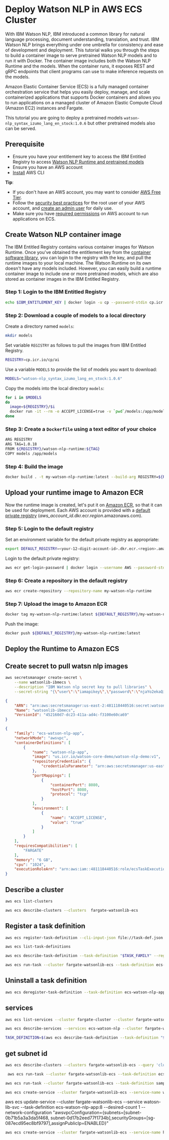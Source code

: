 # Deploy Watson NLP in AWS ECS Cluster

With IBM Watson NLP, IBM introduced a common library for natural language processing, document understanding, translation, and trust. IBM Watson NLP brings everything under one umbrella for consistency and ease of development and deployment. This tutorial walks you through the steps to build a container image to serve pretrained Watson NLP models and to run it with Docker. The container image includes both the Watson NLP Runtime and the models. When the container runs, it exposes REST and gRPC endpoints that client programs can use to make inference requests on the models.

Amazon Elastic Container Service (ECS) is a fully managed container orchestration service that helps you easily deploy, manage, and scale containerized applications that supports Docker containers and allows you to run applications on a managed cluster of Amazon Elastic Compute Cloud (Amazon EC2) instances and Fargate.

This tutorial you are going to deploy a pretrained models `watson-nlp_syntax_izumo_lang_en_stock:1.0.6` but other pretrained models also can be served.

## Prerequisite

- Ensure you have your entitlement key to access the IBM Entitled Registry to access [Watson NLP Runtime and pretrained models](https://github.com/ibm-build-lab/Watson-NLP/blob/main/MLOps/access/README.md#kubernetes-and-openshift)
- Ensure you have an AWS account
- [Install](https://docs.aws.amazon.com/cli/latest/userguide/getting-started-install.html) AWS CLI

**Tip**:

- If you don't have an AWS account, you may want to consider [AWS Free Tier](https://aws.amazon.com/free/free-tier/).
- Follow the [security best practices](https://docs.aws.amazon.com/accounts/latest/reference/best-practices-root-user.html) for the root user of your AWS account, and [create an admin user](https://docs.aws.amazon.com/IAM/latest/UserGuide/getting-started_create-admin-group.html) for daily use.
- Make sure you have [required permissions](https://docs.docker.com/cloud/ecs-integration/#requirements) on AWS account to run applications on ECS.

## Create Watson NLP container image

The IBM Entitled Registry contains various container images for Watson Runtime. Once you've obtained the entitlement key from the [container software library](https://myibm.ibm.com/products-services/containerlibrary), you can login to the registry with the key, and pull the runtime images to your local machine. The Watson Runtime on its own doesn't have any models included. However, you can easily build a runtime container image to include one or more pretrained models, which are also stored as container images in the IBM Entitled Registry.

### Step 1: Login to the IBM Entitled Registry

```sh
echo $IBM_ENTITLEMENT_KEY | docker login -u cp --password-stdin cp.icr.io
```

### Step 2: Download a couple of models to a local directory

Create a directory named `models`:

```sh
mkdir models
```

Set variable `REGISTRY` as follows to pull the images from IBM Entitled Registry.

```sh
REGISTRY=cp.icr.io/cp/ai
```

Use a variable `MODELS` to provide the list of models you want to download:

```sh
MODELS="watson-nlp_syntax_izumo_lang_en_stock:1.0.6"
```

Copy the models into the local directory `models`:

```sh
for i in $MODELS
do
  image=${REGISTRY}/$i
  docker run -it --rm -e ACCEPT_LICENSE=true -v `pwd`/models:/app/models $image
done
```

### Step 3: Create a `Dockerfile` using a text editor of your choice

```sh
ARG REGISTRY
ARG TAG=1.0.18
FROM ${REGISTRY}/watson-nlp-runtime:${TAG}
COPY models /app/models
```

### Step 4: Build the image

```sh
docker build . -t my-watson-nlp-runtime:latest --build-arg REGISTRY=${REGISTRY}
```

## Upload your runtime image to Amazon ECR

Now the runtime image is created, let's put it on [Amazon ECR](https://aws.amazon.com/ecr/), so that it can be used for deployment. Each AWS account is provided with a [default private registry](https://docs.aws.amazon.com/AmazonECR/latest/userguide/Registries.html) (*aws_account_id*.dkr.ecr.*region*.amazonaws.com).

### Step 5: Login to the default registry

Set an environment variable for the default private registry as appropriate:

```sh
export DEFAULT_REGISTRY=<your-12-digit-account-id>.dkr.ecr.<region>.amazonaws.com
```

Login to the default private registry:

```sh
aws ecr get-login-password | docker login --username AWS --password-stdin ${DEFAULT_REGISTRY}
```

### Step 6: Create a repository in the default registry

```sh
aws ecr create-repository --repository-name my-watson-nlp-runtime
```

### Step 7: Upload the image to Amazon ECR

```sh
docker tag my-watson-nlp-runtime:latest ${DEFAULT_REGISTRY}/my-watson-nlp-runtime:latest
```

Push the image:

```sh
docker push ${DEFAULT_REGISTRY}/my-watson-nlp-runtime:latest
```

## Deploy the Runtime to Amazon ECS

## Create secret to pull watsn nlp images

```sh
aws secretsmanager create-secret \
    --name watsonlib-ibmecs \
    --description "IBM Watson nlp secret key to pull libraries" \
    --secret-string "{\"user\":\"iamapikey\",\"password\":\"njaYo2ekaQiyH9kT5BaOb61VbC57-QSr4KIgofUHWJ8S\"}"
```

```json
{
    "ARN": "arn:aws:secretsmanager:us-east-2:481118440516:secret:watsonlib-ibmecs-nXztkK",
    "Name": "watsonlib-ibmecs",
    "VersionId": "452160d7-dc23-411a-ad4c-f3100e60ca69"
}
```

```json
{
    "family": "ecs-watson-nlp-app", 
    "networkMode": "awsvpc", 
    "containerDefinitions": [
        {
            "name": "watson-nlp-app", 
            "image": "us.icr.io/watson-core-demo/watson-nlp-demo:v1", 
            "repositoryCredentials": {
                "credentialsParameter": "arn:aws:secretsmanager:us-east-2:481118440516:secret:watsonlib-ibmecs-nXztkK"
            },
            "portMappings": [
                {
                    "containerPort": 8080, 
                    "hostPort": 8080, 
                    "protocol": "tcp"
                }
            ],
            "environment": [
                {
                    "name": "ACCEPT_LICENSE",
                    "value": "true"
                }
            ]
        }
    ], 
    "requiresCompatibilities": [
        "FARGATE"
    ],
    "memory": "6 GB",
    "cpu": "1024",
    "executionRoleArn": "arn:aws:iam::481118440516:role/ecsTaskExecutionRole" 
}
```

## Describe a cluster

```sh
aws ecs list-clusters
```

```sh
aws ecs describe-clusters --clusters  fargate-watsonlib-ecs
```

## Register a task definition

```sh
aws ecs register-task-definition --cli-input-json file://task-def.json
```

```sh
aws ecs list-task-definitions
```

```sh
aws ecs describe-task-definition --task-definition "$TASK_FAMILY" --region "us-east-2"
```

```sh
aws ecs run-task --cluster fargate-watsonlib-ecs --task-definition ecs-watson-nlp-app --count 1
```

## Uninstall a task definition

```sh
aws ecs deregister-task-definition --task-definition ecs-watson-nlp-app:1
```

## services

```sh
aws ecs list-services --cluster fargate-cluster --cluster fargate-watsonlib-ecs
```

```sh
aws ecs describe-services --services ecs-watson-nlp --cluster fargate-watsonlib-ecs
```

```sh
TASK_DEFINITION=$(aws ecs describe-task-definition --task-definition "$TASK_FAMILY" --region "us-east-2")
```

## get subnet id

```sh
aws ecs describe-clusters --clusters fargate-watsonlib-ecs --query 'clusters[0].settings[?name==`subnets`].value[]'

```

```sh
 aws ecs run-task --cluster fargate-watsonlib-ecs --task-definition ecs-watson-nlp-app:8 --count 1 --network-configuration "awsvpcConfiguration={subnets=[subnet-0b71b5a3a3da5f468, subnet-0d17b2eed77f1734b],securityGroups=[sg-087ecd95ec8bf9797]}" --launch-type FARGATE 
 ```

 ```sh
 aws ecs run-task --cluster fargate-watsonlib-ecs --task-definition sample-httpd-test:1 --count 1 --network-configuration "awsvpcConfiguration={subnets=[subnet-0b71b5a3a3da5f468, subnet-0d17b2eed77f1734b],securityGroups=[sg-087ecd95ec8bf9797]}" --launch-type FARGATE 
 ```

```sh
aws ecs create-service --cluster fargate-watsonlib-ecs --service-name watosn-lib-svc --task-definition ecs-watson-nlp-app:8 --desired-count 1 --launch-type "FARGATE" --network-configuration "awsvpcConfiguration={subnets=[subnet-0b71b5a3a3da5f468, subnet-0d17b2eed77f1734b],securityGroups=[sg-087ecd95ec8bf9797],assignPublicIp=ENABLED}" 
```


aws ecs update-service --cluster fargate-watsonlib-ecs --service watosn-lib-svc --task-definition ecs-watson-nlp-app:8 --desired-count 1 --network-configuration "awsvpcConfiguration={subnets=[subnet-0b71b5a3a3da5f468, subnet-0d17b2eed77f1734b],securityGroups=[sg-087ecd95ec8bf9797],assignPublicIp=ENABLED}"


```sh
aws ecs create-service --cluster fargate-watsonlib-ecs --service-name httpd-svc --task-definition sample-httpd-test:1 --desired-count 1 --launch-type "FARGATE" --network-configuration "awsvpcConfiguration={subnets=[subnet-0b71b5a3a3da5f468, subnet-0d17b2eed77f1734b],securityGroups=[sg-087ecd95ec8bf9797],assignPublicIp=ENABLED}" 
```